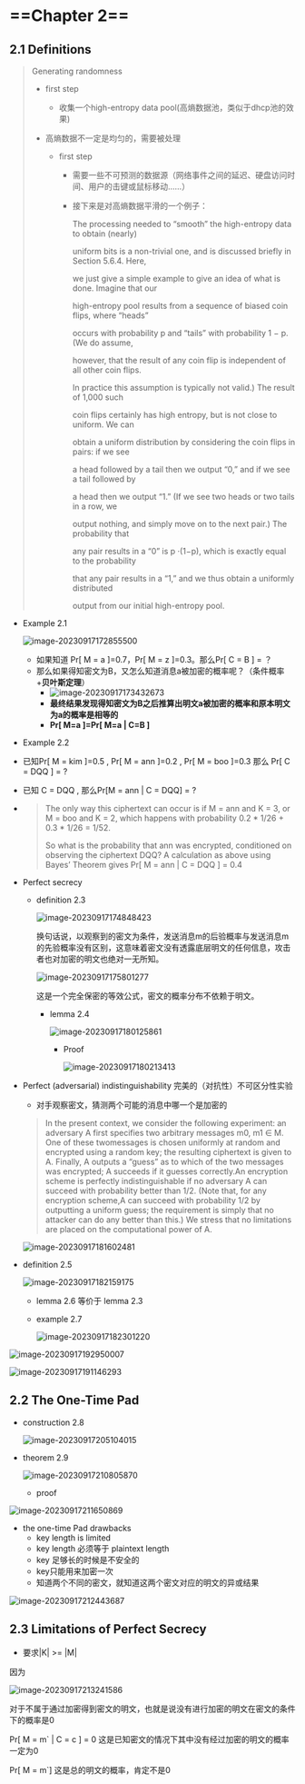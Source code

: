 # ==Chapter 2==

## 2.1  Definitions

> Generating randomness 
>
> - first step 
>
>   - 收集一个high-entropy data pool(高熵数据池，类似于dhcp池的效果)
>
> - 高熵数据不一定是均匀的，需要被处理
>
>   - first step 
>
>     - 需要一些不可预测的数据源（网络事件之间的延迟、硬盘访问时间、用户的击键或鼠标移动......）
>
>     - 接下来是对高熵数据平滑的一个例子：
>
>       The processing needed to “smooth” the high-entropy data to obtain (nearly)
>
>       uniform bits is a non-trivial one, and is discussed briefly in Section 5.6.4. Here,
>
>       we just give a simple example to give an idea of what is done. Imagine that our
>
>       high-entropy pool results from a sequence of biased coin flips, where “heads”
>
>       occurs with probability p and “tails” with probability 1 − p. (We do assume,
>
>       however, that the result of any coin flip is independent of all other coin flips.
>
>       In practice this assumption is typically not valid.) The result of 1,000 such
>
>       coin flips certainly has high entropy, but is not close to uniform. We can
>
>       obtain a uniform distribution by considering the coin flips in pairs: if we see
>
>       a head followed by a tail then we output “0,” and if we see a tail followed by
>
>       a head then we output “1.” (If we see two heads or two tails in a row, we
>
>       output nothing, and simply move on to the next pair.) The probability that
>
>       any pair results in a “0” is p ·(1−p), which is exactly equal to the probability
>
>       that any pair results in a “1,” and we thus obtain a uniformly distributed
>
>       output from our initial high-entropy pool.



- Example 2.1

  ![image-20230917172855500](https://gitee.com/ymq_typroa/typroa/raw/main/image-20230917172855500.png)

  - 如果知道 Pr[ M = a ]=0.7，Pr[ M = z ]=0.3。那么Pr[ C = B ] = ？
  - 那么如果得知密文为B，又怎么知道消息a被加密的概率呢？（条件概率+**贝叶斯定理**）
    - ![image-20230917173432673](https://gitee.com/ymq_typroa/typroa/raw/main/image-20230917173432673.png)
    - **最终结果发现得知密文为B之后推算出明文a被加密的概率和原本明文为a的概率是相等的**
    - **Pr[ M=a ]=Pr[ M=a | C=B ]**

-  Example 2.2

  - 已知Pr[ M = kim ]=0.5 , Pr[ M = ann ]=0.2 , Pr[ M = boo ]=0.3  那么 Pr[ C = DQQ ] = ?

  - 已知 C = DQQ , 那么Pr[M = ann | C = DQQ] = ?

  - > The only way this ciphertext can occur is if M = ann and K = 3, or M = boo and K = 2, which happens with probability 0.2 * 1/26 + 0.3 * 1/26 = 1/52.
    >
    > So what is the probability that ann was encrypted, conditioned on observing the ciphertext DQQ? A calculation as above using Bayes’ Theorem gives Pr[ M = ann | C = DQQ ] = 0.4

- Perfect secrecy

  - definition 2.3

    ![image-20230917174848423](https://gitee.com/ymq_typroa/typroa/raw/main/image-20230917174848423.png)

    换句话说，以观察到的密文为条件，发送消息m的后验概率与发送消息m的先验概率没有区别，这意味着密文没有透露底层明文的任何信息，攻击者也对加密的明文也绝对一无所知。

    ![image-20230917175801277](https://gitee.com/ymq_typroa/typroa/raw/main/image-20230917175801277.png)

    这是一个完全保密的等效公式，密文的概率分布不依赖于明文。

    - lemma 2.4

      ![image-20230917180125861](https://gitee.com/ymq_typroa/typroa/raw/main/image-20230917180125861.png)

      - Proof

        ![image-20230917180213413](https://gitee.com/ymq_typroa/typroa/raw/main/image-20230917180213413.png)

- Perfect (adversarial) indistinguishability 完美的（对抗性）不可区分性实验

  - 对手观察密文，猜测两个可能的消息中哪一个是加密的

  > In the present context, we consider the following experiment: an adversary A first specifies two arbitrary messages m0, m1 ∈ M. One of these twomessages is chosen uniformly at random and encrypted using a random key; the resulting ciphertext is given to A. Finally, A outputs a “guess” as to which of the two messages was encrypted; A succeeds if it guesses correctly.An encryption scheme is perfectly indistinguishable if no adversary A can succeed with probability better than 1/2. (Note that, for any encryption scheme,A can succeed with probability 1/2 by outputting a uniform guess; the requirement is simply that no attacker can do any better than this.) We stress that no limitations are placed on the computational power of A.

  ![image-20230917181602481](https://gitee.com/ymq_typroa/typroa/raw/main/image-20230917181602481.png)

- definition 2.5

  ![image-20230917182159175](https://gitee.com/ymq_typroa/typroa/raw/main/image-20230917182159175.png)

  - lemma 2.6 等价于 lemma 2.3

  - example 2.7

    ![image-20230917182301220](https://gitee.com/ymq_typroa/typroa/raw/main/image-20230917182301220.png)

![image-20230917192950007](C:\Users\hp\AppData\Roaming\Typora\typora-user-images\image-20230917192950007.png)

![image-20230917191146293](https://gitee.com/ymq_typroa/typroa/raw/main/image-20230917191146293.png)

## 2.2  The One-Time Pad

- construction 2.8

  ![image-20230917205104015](https://gitee.com/ymq_typroa/typroa/raw/main/image-20230917205104015.png)

  

- theorem 2.9

  ![image-20230917210805870](https://gitee.com/ymq_typroa/typroa/raw/main/image-20230917210805870.png)

  - proof

![image-20230917211650869](https://gitee.com/ymq_typroa/typroa/raw/main/image-20230917211650869.png)

- the one-time Pad drawbacks
  - key length is limited
  - key length 必须等于 plaintext length
  - key 足够长的时候是不安全的
  - key只能用来加密一次
  - 知道两个不同的密文，就知道这两个密文对应的明文的异或结果					

![image-20230917212443687](https://gitee.com/ymq_typroa/typroa/raw/main/image-20230917212443687.png)

## 2.3  Limitations of Perfect Secrecy

- 要求|K| >= |M|

因为

![image-20230917213241586](https://gitee.com/ymq_typroa/typroa/raw/main/image-20230917213241586.png)

对于不属于通过加密得到密文的明文，也就是说没有进行加密的明文在密文的条件下的概率是0

Pr[ M = m` | C = c ] = 0    这是已知密文的情况下其中没有经过加密的明文的概率一定为0

Pr[ M = m`]    这是总的明文的概率，肯定不是0